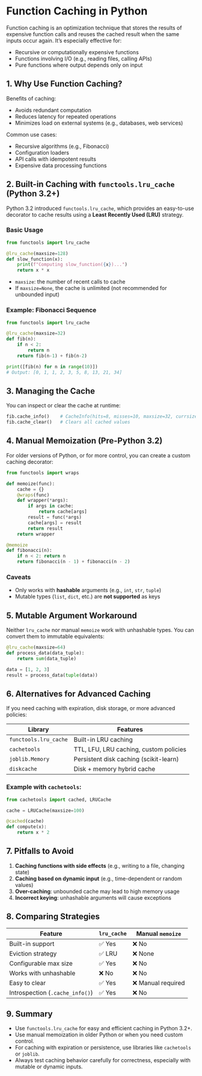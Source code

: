 # Function Caching in Python

Function caching is an optimization technique that stores the results of expensive function calls and reuses the cached result when the same inputs occur again. It’s especially effective for:

- Recursive or computationally expensive functions
- Functions involving I/O (e.g., reading files, calling APIs)
- Pure functions where output depends only on input

## 1. Why Use Function Caching?

Benefits of caching:

- Avoids redundant computation
- Reduces latency for repeated operations
- Minimizes load on external systems (e.g., databases, web services)

Common use cases:

- Recursive algorithms (e.g., Fibonacci)
- Configuration loaders
- API calls with idempotent results
- Expensive data processing functions

## 2. Built-in Caching with `functools.lru_cache` (Python 3.2+)

Python 3.2 introduced `functools.lru_cache`, which provides an easy-to-use decorator to cache results using a **Least Recently Used (LRU)** strategy.

### Basic Usage

```python
from functools import lru_cache

@lru_cache(maxsize=128)
def slow_function(x):
    print(f"Computing slow_function({x})...")
    return x * x
```

- `maxsize`: the number of recent calls to cache
- If `maxsize=None`, the cache is unlimited (not recommended for unbounded input)

### Example: Fibonacci Sequence

```python
from functools import lru_cache

@lru_cache(maxsize=32)
def fib(n):
    if n < 2:
        return n
    return fib(n-1) + fib(n-2)

print([fib(n) for n in range(10)])
# Output: [0, 1, 1, 2, 3, 5, 8, 13, 21, 34]
```

## 3. Managing the Cache

You can inspect or clear the cache at runtime:

```python
fib.cache_info()    # CacheInfo(hits=8, misses=10, maxsize=32, currsize=10)
fib.cache_clear()   # Clears all cached values
```

## 4. Manual Memoization (Pre-Python 3.2)

For older versions of Python, or for more control, you can create a custom caching decorator:

```python
from functools import wraps

def memoize(func):
    cache = {}
    @wraps(func)
    def wrapper(*args):
        if args in cache:
            return cache[args]
        result = func(*args)
        cache[args] = result
        return result
    return wrapper

@memoize
def fibonacci(n):
    if n < 2: return n
    return fibonacci(n - 1) + fibonacci(n - 2)
```

### Caveats

- Only works with **hashable** arguments (e.g., `int`, `str`, `tuple`)
- Mutable types (`list`, `dict`, etc.) are **not supported** as keys

## 5. Mutable Argument Workaround

Neither `lru_cache` nor manual `memoize` work with unhashable types. You can convert them to immutable equivalents:

```python
@lru_cache(maxsize=64)
def process_data(data_tuple):
    return sum(data_tuple)

data = [1, 2, 3]
result = process_data(tuple(data))
```

## 6. Alternatives for Advanced Caching

If you need caching with expiration, disk storage, or more advanced policies:

| Library               | Features                               |
| --------------------- | -------------------------------------- |
| `functools.lru_cache` | Built-in LRU caching                   |
| `cachetools`          | TTL, LFU, LRU caching, custom policies |
| `joblib.Memory`       | Persistent disk caching (scikit-learn) |
| `diskcache`           | Disk + memory hybrid cache             |

### Example with `cachetools`:

```python
from cachetools import cached, LRUCache

cache = LRUCache(maxsize=100)

@cached(cache)
def compute(x):
    return x * 2
```

## 7. Pitfalls to Avoid

1. **Caching functions with side effects** (e.g., writing to a file, changing state)
2. **Caching based on dynamic input** (e.g., time-dependent or random values)
3. **Over-caching**: unbounded cache may lead to high memory usage
4. **Incorrect keying**: unhashable arguments will cause exceptions

## 8. Comparing Strategies

| Feature                         | `lru_cache` | Manual `memoize`   |
| ------------------------------- | ----------- | ------------------ |
| Built-in support                | ✅ Yes      | ❌ No              |
| Eviction strategy               | ✅ LRU      | ❌ None            |
| Configurable max size           | ✅ Yes      | ❌ No              |
| Works with unhashable           | ❌ No       | ❌ No              |
| Easy to clear                   | ✅ Yes      | ❌ Manual required |
| Introspection (`.cache_info()`) | ✅ Yes      | ❌ No              |

## 9. Summary

- Use `functools.lru_cache` for easy and efficient caching in Python 3.2+.
- Use manual memoization in older Python or when you need custom control.
- For caching with expiration or persistence, use libraries like `cachetools` or `joblib`.
- Always test caching behavior carefully for correctness, especially with mutable or dynamic inputs.
